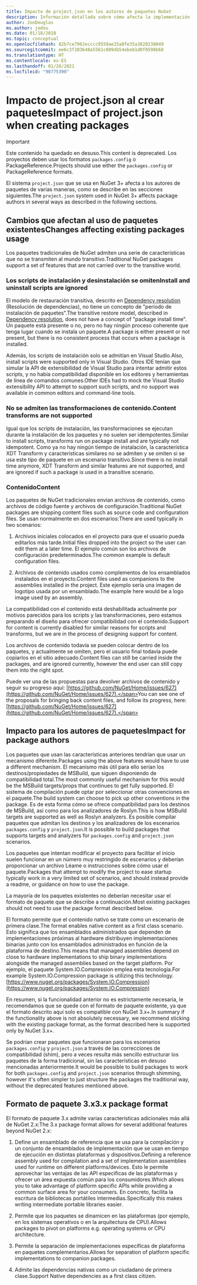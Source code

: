 ```yaml
---
title: Impacto de project.json en los autores de paquetes NuGet
description: Información detallada sobre cómo afecta la implementación de project.json en NuGet 3.x a los autores de paquetes, como las características, el contenido y el formato de paquetes no admitidos.
author: JonDouglas
ms.author: jodou
ms.date: 01/18/2018
ms.topic: conceptual
ms.openlocfilehash: 82b7ce7962ecccc9559ae25a8fe35a3820238049
ms.sourcegitcommit: ee6c3f203648a5561c809db54ebeb1d0f0598b68
ms.translationtype: HT
ms.contentlocale: es-ES
ms.lasthandoff: 01/26/2021
ms.locfileid: "98775390"
---
```

# <a name="impact-of-projectjson-when-creating-packages"></a><span data-ttu-id="aecb7-103">Impacto de project.json al crear paquetes</span><span class="sxs-lookup"><span data-stu-id="aecb7-103">Impact of project.json when creating packages</span></span>

> [!Important]
> <span data-ttu-id="aecb7-104">Este contenido ha quedado en desuso.</span><span class="sxs-lookup"><span data-stu-id="aecb7-104">This content is deprecated.</span></span> <span data-ttu-id="aecb7-105">Los proyectos deben usar los formatos `packages.config` o PackageReference.</span><span class="sxs-lookup"><span data-stu-id="aecb7-105">Projects should use either the `packages.config` or PackageReference formats.</span></span>

<span data-ttu-id="aecb7-106">El sistema `project.json` que se usa en NuGet 3+ afecta a los autores de paquetes de varias maneras, como se describe en las secciones siguientes.</span><span class="sxs-lookup"><span data-stu-id="aecb7-106">The `project.json` system used in NuGet 3+ affects package authors in several ways as described in the following sections.</span></span>

## <a name="changes-affecting-existing-packages-usage"></a><span data-ttu-id="aecb7-107">Cambios que afectan al uso de paquetes existentes</span><span class="sxs-lookup"><span data-stu-id="aecb7-107">Changes affecting existing packages usage</span></span>

<span data-ttu-id="aecb7-108">Los paquetes tradicionales de NuGet admiten una serie de características que no se transmiten al mundo transitivo.</span><span class="sxs-lookup"><span data-stu-id="aecb7-108">Traditional NuGet packages support a set of features that are not carried over to the transitive world.</span></span>

### <a name="install-and-uninstall-scripts-are-ignored"></a><span data-ttu-id="aecb7-109">Los scripts de instalación y desinstalación se omiten</span><span class="sxs-lookup"><span data-stu-id="aecb7-109">Install and uninstall scripts are ignored</span></span>

<span data-ttu-id="aecb7-110">El modelo de restauración transitiva, descrito en [Dependency resolution](../concepts/dependency-resolution.md#dependency-resolution-with-packagereference) (Resolución de dependencias), no tiene un concepto de "período de instalación de paquetes".</span><span class="sxs-lookup"><span data-stu-id="aecb7-110">The transitive restore model, described in [Dependency resolution](../concepts/dependency-resolution.md#dependency-resolution-with-packagereference), does not have a concept of "package install time".</span></span> <span data-ttu-id="aecb7-111">Un paquete está presente o no, pero no hay ningún proceso coherente que tenga lugar cuando se instala un paquete.</span><span class="sxs-lookup"><span data-stu-id="aecb7-111">A package is either present or not present, but there is no consistent process that occurs when a package is installed.</span></span>

<span data-ttu-id="aecb7-112">Además, los scripts de instalación solo se admitían en Visual Studio.</span><span class="sxs-lookup"><span data-stu-id="aecb7-112">Also, install scripts were supported only in Visual Studio.</span></span> <span data-ttu-id="aecb7-113">Otros IDE tenían que simular la API de extensibilidad de Visual Studio para intentar admitir estos scripts, y no había compatibilidad disponible en los editores y herramientas de línea de comandos comunes.</span><span class="sxs-lookup"><span data-stu-id="aecb7-113">Other IDEs had to mock the Visual Studio extensibility API to attempt to support such scripts, and no support was available in common editors and command-line tools.</span></span>

### <a name="content-transforms-are-not-supported"></a><span data-ttu-id="aecb7-114">No se admiten las transformaciones de contenido.</span><span class="sxs-lookup"><span data-stu-id="aecb7-114">Content transforms are not supported</span></span>

<span data-ttu-id="aecb7-115">Igual que los scripts de instalación, las transformaciones se ejecutan durante la instalación de los paquetes y no suelen ser idempotentes.</span><span class="sxs-lookup"><span data-stu-id="aecb7-115">Similar to install scripts, transforms run on package install and are typically not idempotent.</span></span> <span data-ttu-id="aecb7-116">Como ya no hay ningún tiempo de instalación, la característica XDT Transform y características similares no se admiten y se omiten si se usa este tipo de paquete en un escenario transitivo.</span><span class="sxs-lookup"><span data-stu-id="aecb7-116">Since there is no install time anymore, XDT Transform and similar features are not supported, and are ignored if such a package is used in a transitive scenario.</span></span>

### <a name="content"></a><span data-ttu-id="aecb7-117">Contenido</span><span class="sxs-lookup"><span data-stu-id="aecb7-117">Content</span></span>

<span data-ttu-id="aecb7-118">Los paquetes de NuGet tradicionales envían archivos de contenido, como archivos de código fuente y archivos de configuración.</span><span class="sxs-lookup"><span data-stu-id="aecb7-118">Traditional NuGet packages are shipping content files such as source code and configuration files.</span></span> <span data-ttu-id="aecb7-119">Se usan normalmente en dos escenarios:</span><span class="sxs-lookup"><span data-stu-id="aecb7-119">There are used typically in two scenarios:</span></span>

1. <span data-ttu-id="aecb7-120">Archivos iniciales colocados en el proyecto para que el usuario pueda editarlos más tarde.</span><span class="sxs-lookup"><span data-stu-id="aecb7-120">Initial files dropped into the project so the user can edit them at a later time.</span></span> <span data-ttu-id="aecb7-121">El ejemplo común son los archivos de configuración predeterminados.</span><span class="sxs-lookup"><span data-stu-id="aecb7-121">The common example is default configuration files.</span></span>

1. <span data-ttu-id="aecb7-122">Archivos de contenido usados como complementos de los ensamblados instalados en el proyecto.</span><span class="sxs-lookup"><span data-stu-id="aecb7-122">Content files used as companions to the assemblies installed in the project.</span></span> <span data-ttu-id="aecb7-123">Este ejemplo sería una imagen de logotipo usada por un ensamblado.</span><span class="sxs-lookup"><span data-stu-id="aecb7-123">The example here would be a logo image used by an assembly.</span></span>

<span data-ttu-id="aecb7-124">La compatibilidad con el contenido está deshabilitada actualmente por motivos parecidos para los scripts y las transformaciones, pero estamos preparando el diseño para ofrecer compatibilidad con el contenido.</span><span class="sxs-lookup"><span data-stu-id="aecb7-124">Support for content is currently disabled for similar reasons for scripts and transforms, but we are in the process of designing support for content.</span></span>

<span data-ttu-id="aecb7-125">Los archivos de contenido todavía se pueden colocar dentro de los paquetes, y actualmente se omiten, pero el usuario final todavía puede copiarlos en el sitio adecuado.</span><span class="sxs-lookup"><span data-stu-id="aecb7-125">Content files can still be carried inside the packages, and are ignored currently, however the end user can still copy them into the right spot.</span></span>

<span data-ttu-id="aecb7-126">Puede ver una de las propuestas para devolver archivos de contenido y seguir su progreso aquí: [https://github.com/NuGet/Home/issues/627](https://github.com/NuGet/Home/issues/627).</span><span class="sxs-lookup"><span data-stu-id="aecb7-126">You can see one of the proposals for bringing back content files, and follow its progress, here: [https://github.com/NuGet/Home/issues/627](https://github.com/NuGet/Home/issues/627).</span></span>

## <a name="impact-for-package-authors"></a><span data-ttu-id="aecb7-127">Impacto para los autores de paquetes</span><span class="sxs-lookup"><span data-stu-id="aecb7-127">Impact for package authors</span></span>

<span data-ttu-id="aecb7-128">Los paquetes que usan las características anteriores tendrían que usar un mecanismo diferente.</span><span class="sxs-lookup"><span data-stu-id="aecb7-128">Packages using the above features would have to use a different mechanism.</span></span> <span data-ttu-id="aecb7-129">El mecanismo más útil para ello serían los destinos/propiedades de MSBuild, que siguen disponiendo de compatibilidad total.</span><span class="sxs-lookup"><span data-stu-id="aecb7-129">The most commonly useful mechanism for this would be the MSBuild targets/props that continues to get fully supported.</span></span> <span data-ttu-id="aecb7-130">El sistema de compilación puede optar por seleccionar otras convenciones en el paquete.</span><span class="sxs-lookup"><span data-stu-id="aecb7-130">The build system can choose to pick up other conventions in the package.</span></span> <span data-ttu-id="aecb7-131">Es de esta forma cómo se ofrece compatibilidad para los destinos de MSBuild, así como para los analizadores de Roslyn.</span><span class="sxs-lookup"><span data-stu-id="aecb7-131">This is how MSBuild targets are supported as well as Roslyn analyzers.</span></span> <span data-ttu-id="aecb7-132">Es posible compilar paquetes que admitan los destinos y los analizadores de los escenarios `packages.config` y `project.json`.</span><span class="sxs-lookup"><span data-stu-id="aecb7-132">It is possible to build packages that supports targets and analyzers for `packages.config` and `project.json` scenarios.</span></span>

<span data-ttu-id="aecb7-133">Los paquetes que intentan modificar el proyecto para facilitar el inicio suelen funcionar en un número muy restringido de escenarios y deberían proporcionar un archivo Léame o instrucciones sobre cómo usar el paquete.</span><span class="sxs-lookup"><span data-stu-id="aecb7-133">Packages that attempt to modify the project to ease startup typically work in a very limited set of scenarios, and should instead provide a readme, or guidance on how to use the package.</span></span>

<span data-ttu-id="aecb7-134">La mayoría de los paquetes existentes no deberían necesitar usar el formato de paquete que se describe a continuación.</span><span class="sxs-lookup"><span data-stu-id="aecb7-134">Most existing packages should not need to use the package format described below.</span></span>

<span data-ttu-id="aecb7-135">El formato permite que el contenido nativo se trate como un escenario de primera clase.</span><span class="sxs-lookup"><span data-stu-id="aecb7-135">The format enables native content as a first class scenario.</span></span> <span data-ttu-id="aecb7-136">Esto significa que los ensamblados administrados que dependen de implementaciones próximas al hardware distribuyen implementaciones binarias junto con los ensamblados administrados en función de la plataforma de destino.</span><span class="sxs-lookup"><span data-stu-id="aecb7-136">This means that managed assemblies depend on close to hardware implementations to ship binary implementations alongside the managed assemblies based on the target platform.</span></span> <span data-ttu-id="aecb7-137">Por ejemplo, el paquete System.IO.Compression emplea esta tecnología.</span><span class="sxs-lookup"><span data-stu-id="aecb7-137">For example System.IO.Compression package is utilizing this technology.</span></span> [https://www.nuget.org/packages/System.IO.Compression](https://www.nuget.org/packages/System.IO.Compression)

<span data-ttu-id="aecb7-138">En resumen, si la funcionalidad anterior no es estrictamente necesaria, le recomendamos que se quede con el formato de paquete existente, ya que el formato descrito aquí solo es compatible con NuGet 3.x+.</span><span class="sxs-lookup"><span data-stu-id="aecb7-138">In summary if the functionality above is not absolutely necessary, we recommend sticking with the existing package format, as the format described here is supported only by NuGet 3.x+.</span></span>

<span data-ttu-id="aecb7-139">Se podrían crear paquetes que funcionaran para los escenarios `packages.config` y `project.json` a través de las correcciones de compatibilidad (shim), pero a veces resulta más sencillo estructurar los paquetes de la forma tradicional, sin las características en desuso mencionadas anteriormente.</span><span class="sxs-lookup"><span data-stu-id="aecb7-139">It would be possible to build packages to work for both `packages.config` and `project.json` scenarios through shimming, however it's often simpler to just structure the packages the traditional way, without the deprecated features mentioned above.</span></span>

## <a name="3x-package-format"></a><span data-ttu-id="aecb7-140">Formato de paquete 3.x</span><span class="sxs-lookup"><span data-stu-id="aecb7-140">3.x package format</span></span>

<span data-ttu-id="aecb7-141">El formato de paquete 3.x admite varias características adicionales más allá de NuGet 2.x:</span><span class="sxs-lookup"><span data-stu-id="aecb7-141">The 3.x package format allows for several additional features beyond NuGet 2.x:</span></span>

1. <span data-ttu-id="aecb7-142">Define un ensamblado de referencia que se usa para la compilación y un conjunto de ensamblados de implementación que se usan en tiempo de ejecución en distintas plataformas y dispositivos.</span><span class="sxs-lookup"><span data-stu-id="aecb7-142">Defining a reference assembly used for compilation and a set of implementation assemblies used for runtime on different platforms/devices.</span></span> <span data-ttu-id="aecb7-143">Esto le permite aprovechar las ventajas de las API específicas de las plataformas y ofrecer un área expuesta común para los consumidores.</span><span class="sxs-lookup"><span data-stu-id="aecb7-143">Which allows you to take advantage of platform specific APIs while providing a common surface area for your consumers.</span></span> <span data-ttu-id="aecb7-144">En concreto, facilita la escritura de bibliotecas portátiles intermedias.</span><span class="sxs-lookup"><span data-stu-id="aecb7-144">Specifically this makes writing intermediate portable libraries easier.</span></span>

1. <span data-ttu-id="aecb7-145">Permite que los paquetes se dinamicen en las plataformas (por ejemplo, en los sistemas operativos o en la arquitectura de CPU).</span><span class="sxs-lookup"><span data-stu-id="aecb7-145">Allows packages to pivot on platforms e.g. operating systems or CPU architecture.</span></span>

1. <span data-ttu-id="aecb7-146">Permite la separación de implementaciones específicas de plataforma en paquetes complementarios.</span><span class="sxs-lookup"><span data-stu-id="aecb7-146">Allows for separation of platform specific implementations to companion packages.</span></span>

1. <span data-ttu-id="aecb7-147">Admite las dependencias nativas como un ciudadano de primera clase.</span><span class="sxs-lookup"><span data-stu-id="aecb7-147">Support Native dependencies as a first class citizen.</span></span>
